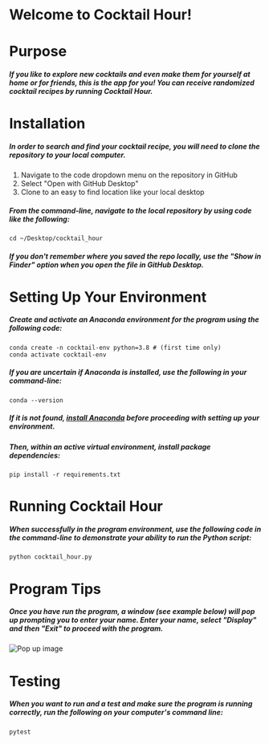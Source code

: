 
# Welcome to Cocktail Hour!

# Purpose

##### If you like to explore new cocktails and even make them for yourself at home or for friends, this is the app for you! You can receive randomized cocktail recipes by running Cocktail Hour.

# Installation

##### In order to search and find your cocktail recipe, you will need to clone the repository to your local computer.

1. Navigate to the code dropdown menu on the repository in GitHub
2. Select "Open with GitHub Desktop"
3. Clone to an easy to find location like your local desktop

##### From the command-line, navigate to the local repository by using code like the following:

```
cd ~/Desktop/cocktail_hour
```

##### If you don't remember where you saved the repo locally, use the "Show in Finder" option when you open the file in GitHub Desktop.

# Setting Up Your Environment

##### Create and activate an Anaconda environment for the program using the following code:

```
conda create -n cocktail-env python=3.8 # (first time only)
conda activate cocktail-env
```

##### If you are uncertain if Anaconda is installed, use the following in your command-line:

```
conda --version
```

##### If it is not found, **[install Anaconda](https://www.anaconda.com/products/distribution)** before proceeding with setting up your environment.

##### Then, within an active virtual environment, install package dependencies:

```
pip install -r requirements.txt
```

# Running Cocktail Hour

##### When successfully in the program environment, use the following code in the command-line to demonstrate your ability to run the Python script:

```
python cocktail_hour.py
```
# Program Tips



##### Once you have run the program, a window (see example below) will pop up prompting you to enter your name. Enter your name, select "Display" and then "Exit" to proceed with the program.

![Pop up image](https://imgur.com/a/7z57DmL.png)

# Testing

##### When you want to run and a test and make sure the program is running correctly, run the following on your computer's command line:

```
pytest
```

